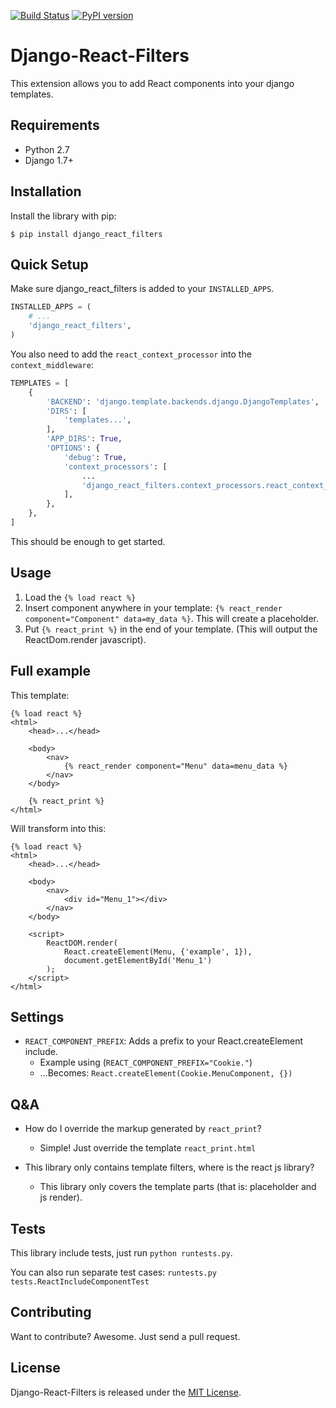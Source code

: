 [![Build Status](https://travis-ci.org/Frojd/django-react-filters.svg?branch=master)](https://travis-ci.org/Frojd/django-react-filters)
[![PyPI version](https://badge.fury.io/py/django-react-filters.svg)](https://badge.fury.io/py/django-react-filters)

# Django-React-Filters

This extension allows you to add React components into your django templates.


## Requirements

- Python 2.7
- Django 1.7+


## Installation

Install the library with pip:

```
$ pip install django_react_filters
```


## Quick Setup

Make sure django_react_filters is added to your `INSTALLED_APPS`.

```python
INSTALLED_APPS = (
    # ...
    'django_react_filters',
)
```

You also need to add the `react_context_processor` into the `context_middleware`:

```python
TEMPLATES = [
    {
        'BACKEND': 'django.template.backends.django.DjangoTemplates',
        'DIRS': [
            'templates...',
        ],
        'APP_DIRS': True,
        'OPTIONS': {
            'debug': True,
            'context_processors': [
                ...
                'django_react_filters.context_processors.react_context_processor',
            ],
        },
    },
]
```

This should be enough to get started.


## Usage

1. Load the `{% load react %}`
2. Insert component anywhere in your template: `{% react_render component="Component" data=my_data %}`. This will create a placeholder.
3. Put `{% react_print %}` in the end of your template. (This will output the ReactDom.render javascript).


## Full example

This template:

```
{% load react %}
<html>
    <head>...</head>

    <body>
        <nav>
            {% react_render component="Menu" data=menu_data %}
        </nav>
    </body>

    {% react_print %}
</html>
```

Will transform into this:

```
{% load react %}
<html>
    <head>...</head>

    <body>
        <nav>
            <div id="Menu_1"></div>
        </nav>
    </body>

    <script>
        ReactDOM.render(
            React.createElement(Menu, {'example', 1}),
            document.getElementById('Menu_1')
        );
    </script>
</html>
```


## Settings

- `REACT_COMPONENT_PREFIX`: Adds a prefix to your React.createElement include.
    - Example using (`REACT_COMPONENT_PREFIX="Cookie."`)
    - ...Becomes: `React.createElement(Cookie.MenuComponent, {})`


## Q&A

- How do I override the markup generated by `react_print`?
    - Simple! Just override the template `react_print.html`

- This library only contains template filters, where is the react js library?
    - This library only covers the template parts (that is: placeholder and js render).


## Tests

This library include tests, just run `python runtests.py`.

You can also run separate test cases: `runtests.py tests.ReactIncludeComponentTest`


## Contributing

Want to contribute? Awesome. Just send a pull request.


## License

Django-React-Filters is released under the [MIT License](http://www.opensource.org/licenses/MIT).

